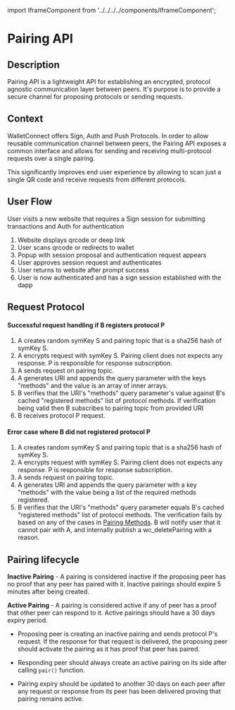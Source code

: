 import IframeComponent from '../../../../components/IframeComponent';

# Pairing API

## Description

Pairing API is a lightweight API for establishing an encrypted, protocol agnostic communication layer between peers. It's purpose is to provide a secure channel for proposing protocols or sending requests.


## Context

WalletConnect offers Sign, Auth and Push Protocols. In order to allow reusable communication channel between peers, the Pairing API exposes a common interface and allows for sending and receiving multi-protocol requests over a single pairing.

This significantly improves end user experience by allowing to scan just a single QR code and receive requests from different protocols.

## User Flow

User visits a new website that requires a Sign session for submitting transactions and Auth for authentication

1. Website displays qrcode or deep link
2. User scans qrcode or redirects to wallet
3. Popup with session proposal and authentication request appears
4. User approves session request and authenticates
5. User returns to website after prompt success
6. User is now authenticated and has a sign session established with the dapp

## Request Protocol

#### Successful request handling if B registers protocol P

1. A creates random symKey S and pairing topic that is a sha256 hash of symKey S.
2. A encrypts request with symKey S. Pairing client does not expects any response. P is responsible for response subscription.
3. A sends request on pairing topic.
4. A generates URI and appends the query parameter with the keys "methods" and the value is an array of inner arrays.
5. B verifies that the URI's "methods" query parameter's value against B's cached "registered methods" list of protocol methods. If verification being valid then B subscribes to pairing topic from provided URI
6. B receives protocol P request.


#### Error case where B did not registered protocol P

1. A creates random symKey S and pairing topic that is a sha256 hash of symKey S.
2. A encrypts request with symKey S. Pairing client does not expects any response. P is responsible for response subscription.
3. A sends request on pairing topic.
4. A generates URI and appends the query parameter with a key "methods" with the value being a list of the required methods registered.
5. B verifies that the URI's "methods" query parameter equals B's cached "registered methods" list of protocol methods. The verification fails by based on any of the cases in [Pairing Methods](/docs/specs/clients/core/pairing/pairing-methods.md). B will notify user that it cannot pair with A, and internally publish a wc_deletePairing with a reason.

## Pairing lifecycle

**Inactive Pairing** - A pairing is considered inactive if the proposing peer has no proof that any peer has paired with it. Inactive pairings should expire 5 minutes after being created.

**Active Pairing** - A pairing is considered active if any of peer has a proof that other peer can respond to it. Active pairings should have a 30 days expiry period.

- Proposing peer is creating an inactive pairing and sends protocol P's request. If the response for that request is delivered, the proposing peer should activate the pairing as it has proof that peer has paired.

- Responding peer should always create an active pairing on its side after calling `pair()` function.

- Pairing expiry should be updated to another 30 days on each peer after any request or response from its peer has been delivered proving that pairing remains active.



<IframeComponent />
